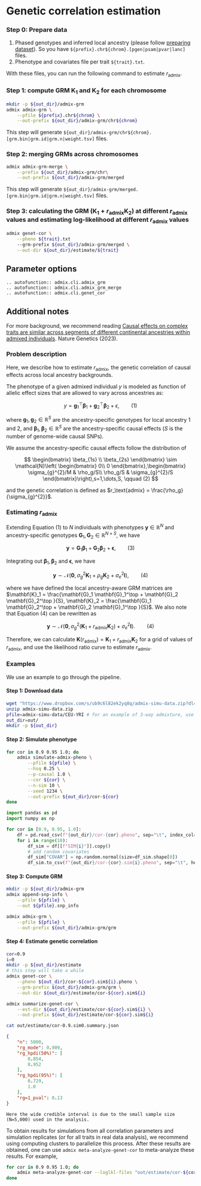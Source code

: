 # Genetic correlation estimation

### Step 0: Prepare data
1. Phased genotypes and inferred local ancestry (please follow [preparing dataset](../prepare-dataset.md)). So you have `${prefix}.chr${chrom}.[pgen|psam|pvar|lanc]` files.
2. Phenotype and covariates file per trait `${trait}.txt`.

With these files, you can run the following command to estimate $r_\text{admix}$.
### Step 1: compute GRM $\mathbf{K}_1$ and $\mathbf{K}_2$ for each chromosome

```bash
mkdir -p ${out_dir}/admix-grm
admix admix-grm \
    --pfile ${prefix}.chr${chrom} \
    --out-prefix ${out_dir}/admix-grm/chr${chrom}
```
This step will generate `${out_dir}/admix-grm/chr${chrom}.[grm.bin|grm.id|grm.n|weight.tsv]` files.

### Step 2: merging GRMs across chromosomes

```bash
admix admix-grm-merge \
    --prefix ${out_dir}/admix-grm/chr\
    --out-prefix ${out_dir}/admix-grm/merged
```
This step will generate `${out_dir}/admix-grm/merged.[grm.bin|grm.id|grm.n|weight.tsv]` files.

### Step 3: calculating the GRM ($\mathbf{K}_1 + r_\text{admix} \mathbf{K}_2)$ at different $r_\text{admix}$ values and estimating log-likelihood at different $r_\text{admix}$ values

```bash
admix genet-cor \
    --pheno ${trait}.txt
    --grm-prefix ${out_dir}/admix-grm/merged \
    --out-dir ${out_dir}/estimate/${trait}
```


## Parameter options
```{eval-rst}
.. autofunction:: admix.cli.admix_grm
.. autofunction:: admix.cli.admix_grm_merge
.. autofunction:: admix.cli.genet_cor
```


## Additional notes

For more background, we recommend reading [Causal effects on complex traits are similar across segments of different continental ancestries within admixed individuals](https://www.medrxiv.org/content/10.1101/2022.08.16.22278868v1). Nature Genetics (2023).

### Problem description
Here, we describe how to estimate $r_\text{admix}$, the genetic correlation of causal effects across local ancestry backgrounds. 

The phenotype of a given admixed individual $y$ is modeled as function of allelic effect sizes that are allowed to vary across ancestries as:

$$
y = \mathbf{g}_1^\top \boldsymbol{\beta}_1 + \mathbf{g}_2^\top \boldsymbol{\beta}_2 + \epsilon, \qquad (1)
$$

where $\mathbf{g}_1, \mathbf{g}_2 \in \mathbb{R}^S$ are the ancestry-specific genotypes for local ancestry 1 and 2, and $\boldsymbol{\beta}_1, \boldsymbol{\beta}_2 \in \mathbb{R}^S$ are the ancestry-specific causal effects ($S$ is the number of genome-wide causal SNPs).

We assume the ancestry-specific causal effects follow the distribution of

$$
\begin{bmatrix} 
\beta_{1s} \\
\beta_{2s}
\end{bmatrix}
\sim \mathcal{N}\left(
\begin{bmatrix}
0\\
0
\end{bmatrix},\begin{bmatrix}
\sigma_{g}^{2}/M & \rho_g/S\\
\rho_g/S & \sigma_{g}^{2}/S
\end{bmatrix}\right),s=1,\dots,S, \qquad (2)
$$

and the genetic correlation is defined as $r_\text{admix} = \frac{\rho_g}{\sigma_{g}^{2}}$.

### Estimating $r_\text{admix}$

Extending Equation (1) to $N$ individuals with phenotypes $\mathbf{y} \in \mathbb{R}^N$ and ancestry-specific genotypes $\mathbf{G}_1, \mathbf{G}_2 \in \mathbb{R}^{N \times S}$, we have

$$
\mathbf{y} = \mathbf{G}_1 \boldsymbol{\beta}_1 + \mathbf{G}_2 \boldsymbol{\beta}_2 + \boldsymbol{\epsilon}, \qquad (3)
$$

Integrating out $\boldsymbol{\beta}_1, \boldsymbol{\beta}_2$ and $\boldsymbol{\epsilon}$, we have

$$
\mathbf{y} \sim \mathcal{N}\left(
\mathbf{0}, \sigma_g^2 \mathbf{K}_1 + \rho_g \mathbf{K}_2 + \sigma_e^2 \mathbf{I} \right), \qquad (4)
$$

where we have defined the local ancestry-aware GRM matrices are $\mathbf{K}_1 = \frac{\mathbf{G}_1 \mathbf{G}_1^\top + \mathbf{G}_2 \mathbf{G}_2^\top }{S}, \mathbf{K}_2 = \frac{\mathbf{G}_1 \mathbf{G}_2^\top + \mathbf{G}_2 \mathbf{G}_1^\top }{S}$. We also note that Equation (4) can be rewritten as

$$
\mathbf{y} \sim \mathcal{N}\left(
\mathbf{0}, \sigma_g^2 (\mathbf{K}_1 + r_\text{admix} \mathbf{K}_2) + \sigma_e^2 \mathbf{I} \right). \qquad (4)
$$

Therefore, we can calculate $\mathbf{K}(r_\text{admix}) = \mathbf{K}_1 + r_\text{admix} \mathbf{K}_2$ for a grid of values of $r_\text{admix}$, and use the likelihood ratio curve to estimate $r_\text{admix}$.


### Examples
We use an example to go through the pipeline.

#### Step 1: Download data
```bash
wget "https://www.dropbox.com/s/ub9c6l82ek2yq8q/admix-simu-data.zip?dl=1" -O admix-simu-data.zip
unzip admix-simu-data.zip
pfile=admix-simu-data/CEU-YRI # for an example of 3-way admixture, use pfile=admix-simu-data/CEU-YRI-PEL
out_dir=out/
mkdir -p ${out_dir}
```

#### Step 2: Simulate phenotype
```bash
for cor in 0.9 0.95 1.0; do
    admix simulate-admix-pheno \
        --pfile ${pfile} \
        --hsq 0.25 \
        --p-causal 1.0 \
        --cor ${cor} \
        --n-sim 10 \
        --seed 1234 \
        --out-prefix ${out_dir}/cor-${cor}
done
```

```python
import pandas as pd
import numpy as np

for cor in [0.9, 0.95, 1.0]:
    df = pd.read_csv(f"{out_dir}/cor-{cor}.pheno", sep="\t", index_col=0)
    for i in range(10):
        df_sim = df[[f"SIM{i}"]].copy()
        # add random covariates
        df_sim["COVAR"] = np.random.normal(size=df_sim.shape[0])
        df_sim.to_csv(f"{out_dir}/cor-{cor}.sim{i}.pheno", sep="\t", header=True)
```

#### Step 3: Compute GRM
```bash
mkdir -p ${out_dir}/admix-grm
admix append-snp-info \
    --pfile ${pfile} \
    --out ${pfile}.snp_info

admix admix-grm \
    --pfile ${pfile} \
    --out-prefix ${out_dir}/admix-grm/grm
```

#### Step 4: Estimate genetic correlation
```bash
cor=0.9
i=0
mkdir -p ${out_dir}/estimate
# this step will take a while
admix genet-cor \
    --pheno ${out_dir}/cor-${cor}.sim${i}.pheno \
    --grm-prefix ${out_dir}/admix-grm/grm \
    --out-dir ${out_dir}/estimate/cor-${cor}.sim${i}

admix summarize-genet-cor \
    --est-dir ${out_dir}/estimate/cor-${cor}.sim${i} \
    --out-prefix ${out_dir}/estimate/cor-${cor}.sim${i}

cat out/estimate/cor-0.9.sim0.summary.json
```

```json
{
    "n": 5000,
    "rg_mode": 0.909,
    "rg_hpdi(50%)": [
        0.854,
        0.952
    ],
    "rg_hpdi(95%)": [
        0.729,
        1.0
    ],
    "rg=1_pval": 0.13
}
```
```{note}
Here the wide credible interval is due to the small sample size (N=5,000) used in the analysis.
```

To obtain results for simulations from all correlation parameters and simulation replicates (or for all traits in real data analysis), we recommend using computing clusters to parallelize this process. After these results are obtained, one can use `admix meta-analyze-genet-cor` to meta-analyze these results. For example,

```bash
for cor in 0.9 0.95 1.0; do
    admix meta-analyze-genet-cor --loglkl-files "out/estimate/cor-${cor}.sim*.loglkl.txt"
done
```